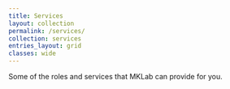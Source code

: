 ```yaml
---
title: Services
layout: collection
permalink: /services/
collection: services
entries_layout: grid
classes: wide
---
```


Some of the roles and services that MKLab can provide for you.
